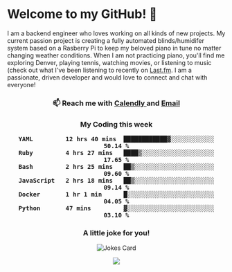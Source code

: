 <h1> Welcome to my GitHub! 👋 </h1>


  I am a backend engineer who loves working on all kinds of new projects. My current passion project is creating a fully automated blinds/humidifer system based on a Rasberry Pi to keep my beloved piano in tune no matter changing weather conditions. When I am not practicing piano, you'll find me exploring Denver, playing tennis, watching movies, or listening to music (check out what I've been listening to recently on [Last.fm](https://www.last.fm/user/mballa000). I am a passionate, driven developer and would love to connect and chat with everyone!

<h3 align = "center"> 📫 Reach me with <a href = "https://calendly.com/msbrandt00/30min"> Calendly </a> and <a href="mailto:msbrandt00@gmail.com">Email</a> 
 </h3>


 
<div align = "center"
[![Anurag's GitHub stats](https://github-readme-stats.vercel.app/api?username=mbrandt00)](https://github.com/anuraghazra/github-readme-stats)
          </div>
<h3 align="center">
  My Coding this week
<!--START_SECTION:waka-->

```text
YAML         12 hrs 40 mins  ████████████▓░░░░░░░░░░░░   50.14 %
Ruby         4 hrs 27 mins   ████▒░░░░░░░░░░░░░░░░░░░░   17.65 %
Bash         2 hrs 25 mins   ██▒░░░░░░░░░░░░░░░░░░░░░░   09.60 %
JavaScript   2 hrs 18 mins   ██▒░░░░░░░░░░░░░░░░░░░░░░   09.14 %
Docker       1 hr 1 min      █░░░░░░░░░░░░░░░░░░░░░░░░   04.05 %
Python       47 mins         ▓░░░░░░░░░░░░░░░░░░░░░░░░   03.10 %
```

<!--END_SECTION:waka-->

### A little joke for you!

![Jokes Card](https://readme-jokes.vercel.app/api?hideBorder)

<a href="https://www.linkedin.com/in/mbrandt00/"><img src="https://img.shields.io/badge/linkedin-%230077B5.svg?&style=for-the-badge&logo=linkedin&logoColor=white" /></a>
